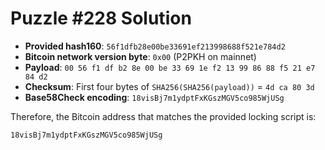 # Puzzle #228 Solution

- **Provided hash160**: `56f1dfb28e00be33691ef213998688f521e784d2`
- **Bitcoin network version byte**: `0x00` (P2PKH on mainnet)
- **Payload**: `00 56 f1 df b2 8e 00 be 33 69 1e f2 13 99 86 88 f5 21 e7 84 d2`
- **Checksum**: First four bytes of `SHA256(SHA256(payload))` = `4d ca 80 3d`
- **Base58Check encoding**: `18visBj7m1ydptFxKGszMGV5co985WjUSg`

Therefore, the Bitcoin address that matches the provided locking script is:

```
18visBj7m1ydptFxKGszMGV5co985WjUSg
```
